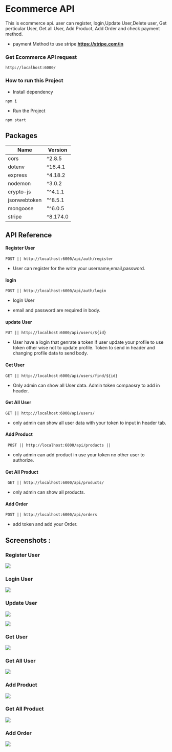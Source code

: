 # Ecommerce API
This is ecommerce api. user can register, login,Update User,Delete user, Get perticular User, Get all User, Add Product, Add Order and check payment method.

- payment Method to use stripe
**https://stripe.com/in**

### Get Ecommerce API request 
```http://localhost:6000/```

### How to run this Project

- Install dependency

``npm i``

- Run the Project

``npm start``


## Packages

| Name             | Version                                                                |
| ----------------- | ------------------------------------------------------------------ |
| cors | ^2.8.5 |
| dotenv | ^16.4.1 |
| express | ^4.18.2 |
| nodemon | ^3.0.2 |
| crypto-js | "^4.1.1 |
| jsonwebtoken | "^8.5.1 |
| mongoose | "^6.0.5 |
| stripe | ^8.174.0 |



## API Reference

#### Register User

``` POST || http://localhost:6000/api/auth/register ```

- User can register for the write your username,email,password.

#### login

``` POST || http://localhost:6000/api/auth/login ```

- login User

- email and password are required in body.

#### update User

``` PUT || http://localhost:6000/api/users/${id} ```

- User have a login that genrate a token if user update your profile to use token other wise not to update profile. Token to send in header and changing profile data to send body.

#### Get User

``` GET || http://localhost:6000/api/users/find/${id} ```

- Only admin can show all User data. Admin token compaosry to add in header.

#### Get All User

``` GET || http://localhost:6000/api/users/ ```

- only admin can show all user data with your token to input in header tab.

#### Add Product

``` POST || http://localhost:6000/api/products ||```

- only admin can add product in use your token no other user to authorize.

#### Get All Product

``` GET || http://localhost:6000/api/products/```

- only admin can show all products.

#### Add Order

``` POST || http://localhost:6000/api/orders ```

- add token and add your Order.

  
## Screenshots :

### Register User

![](https://res.cloudinary.com/dhntmsget/image/upload/v1707350985/Projects/ecommerceapi/ScreenShort/registeruser.png)

### Login User

![](https://res.cloudinary.com/dhntmsget/image/upload/v1707352252/Projects/ecommerceapi/ScreenShort/login.png)

### Update User

![](https://res.cloudinary.com/dhntmsget/image/upload/v1707354098/Projects/ecommerceapi/ScreenShort/UpdatedHeaderToken.png)


![](https://res.cloudinary.com/dhntmsget/image/upload/v1707354170/Projects/ecommerceapi/ScreenShort/updatedBody.png)

### Get User

![](https://res.cloudinary.com/dhntmsget/image/upload/v1707356534/Projects/ecommerceapi/ScreenShort/GetUser.png)

### Get All User

![](https://res.cloudinary.com/dhntmsget/image/upload/v1707356859/Projects/ecommerceapi/ScreenShort/GetAllUser.png)

### Add Product

![](https://res.cloudinary.com/dhntmsget/image/upload/v1707357354/Projects/ecommerceapi/ScreenShort/AddProduct.png)

### Get All Product

![](https://res.cloudinary.com/dhntmsget/image/upload/v1707357706/Projects/ecommerceapi/ScreenShort/GetAllProducts.png)

### Add Order

![](https://res.cloudinary.com/dhntmsget/image/upload/v1707358242/Projects/ecommerceapi/ScreenShort/AddOrder.png)
